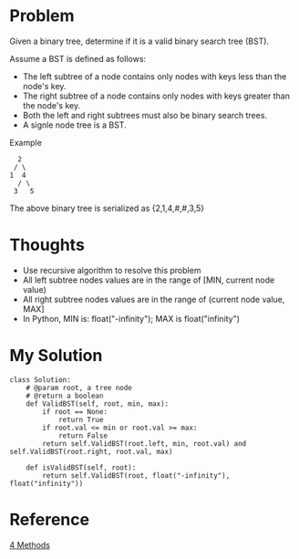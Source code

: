 # Problem

Given a binary tree, determine if it is a valid binary search tree (BST).

Assume a BST is defined as follows:
- The left subtree of a node contains only nodes with keys less than the node's key.
- The right subtree of a node contains only nodes with keys greater than the node's key.
- Both the left and right subtrees must also be binary search trees.
- A signle node tree is a BST.

Example
```
  2
 / \
1  4
  / \
 3   5
```
The above binary tree is serialized as {2,1,4,#,#,3,5}

# Thoughts

- Use recursive algorithm to resolve this problem
- All left subtree nodes values are in the range of [MIN, current node value)
- All right subtree nodes values are in the range of (current node value, MAX]
- In Python, MIN is: float("-infinity"); MAX is float("infinity")

# My Solution

```
class Solution:
    # @param root, a tree node
    # @return a boolean
    def ValidBST(self, root, min, max):
        if root == None:
            return True
        if root.val <= min or root.val >= max:
            return False
        return self.ValidBST(root.left, min, root.val) and self.ValidBST(root.right, root.val, max)
    
    def isValidBST(self, root):
        return self.ValidBST(root, float("-infinity"), float("infinity"))
```

# Reference
[4 Methods](http://www.cnblogs.com/yuzhangcmu/p/4177047.html)
